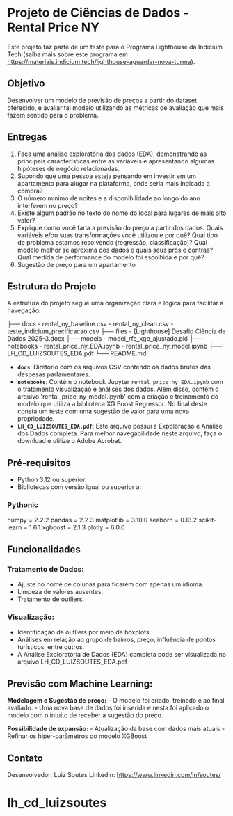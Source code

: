 # Projeto de Ciências de Dados - Rental Price NY

Este projeto faz parte de um teste para o Programa Lighthouse da Indicium Tech (saiba mais sobre este programa em https://materiais.indicium.tech/lighthouse-aguardar-nova-turma).

## Objetivo
Desenvolver um modelo de previsão de preços a partir do dataset oferecido, e avaliar
tal modelo utilizando as métricas de avaliação
que mais fazem sentido para o problema.

## Entregas
1. Faça uma análise exploratória dos dados (EDA), demonstrando as principais características entre as variáveis e apresentando algumas hipóteses de negócio relacionadas.
2. Supondo que uma pessoa esteja pensando em investir em um apartamento para alugar na
plataforma, onde seria mais indicada a compra?
3. O número mínimo de noites e a disponibilidade ao longo do ano interferem no preço?
4. Existe algum padrão no texto do nome do local para lugares de mais alto valor?
5. Explique como você faria a previsão do preço a partir dos dados. Quais variáveis e/ou suas transformações você utilizou e por quê? Qual tipo de problema estamos resolvendo (regressão, classificação)? Qual modelo melhor se aproxima dos dados e quais seus prós e contras? Qual medida de performance do modelo foi escolhida e por quê?
6. Sugestão de preço para um apartamento


## Estrutura do Projeto

A estrutura do projeto segue uma organização clara e lógica para facilitar a navegação:

├── docs
    - rental_ny_baseline.csv
    - rental_ny_clean.csv
    - teste_indicium_precificacao.csv
├── files
    - [Lighthouse] Desafio Ciência de Dados 2025-3.docx
├── models
    - model_rfe_xgb_ajustado.pkl
├── notebooks
    - rental_price_ny_EDA.ipynb
    - rental_price_ny_model.ipynb
├── LH_CD_LUIZSOUTES_EDA.pdf
└── README.md


- **`docs`**: Diretório com os arquivos CSV contendo os dados brutos das despesas parlamentares.
- **`notebooks`**: Contém o notebook Jupyter `rental_price_ny_EDA.ipynb` com o tratamento visualização e análises dos dados. Além disso, contém o arquivo 'rental_price_ny_model.ipynb' com a criação e treinamento do modelo que utiliza a biblioteca XG Boost Regressor. No final deste consta um teste com uma sugestão de valor para uma nova propriedade.
- **`LH_CD_LUIZSOUTES_EDA.pdf`**: Este arquivo possui a Expoloração e Análise dos Dados completa. Para melhor navegabilidade neste arquivo, faça o download e utilize o Adobe Acrobat.

## Pré-requisitos

- Python 3.12 ou superior.
- Bibliotecas com versão igual ou superior a:
### Pythonic 
numpy = 2.2.2
pandas = 2.2.3
matplotlib = 3.10.0
seaborn = 0.13.2
scikit-learn = 1.6.1
xgboost = 2.1.3
plotly = 6.0.0

## Funcionalidades
### Tratamento de Dados:
- Ajuste no nome de colunas para ficarem com apenas um idioma.
- Limpeza de valores ausentes.
- Tratamento de outliers.

### Visualização:
- Identificação de outliers por meio de boxplots.
- Análises em relação ao grupo de bairros, preço, influência de pontos turísticos, entre outros.
- A Análise Exploratória de Dados (EDA) completa pode ser visualizada no arquivo LH_CD_LUIZSOUTES_EDA.pdf


## Previsão com Machine Learning:
    
**Modelagem e Sugestão de preço:**
    - O modelo foi criado, treinado e ao final avaliado.
    - Uma nova base de dados foi inserida e nesta foi aplicado o modelo com o intuito de receber a sugestão do preço.
    
**Possibilidade de expansão:**
    - Atualização da base com dados mais atuais
    - Refinar os hiper-parâmetros do modelo XGBoost

## Contato
Desenvolvedor: Luiz Soutes
LinkedIn: https://www.linkedin.com/in/soutes/
# lh_cd_luizsoutes

